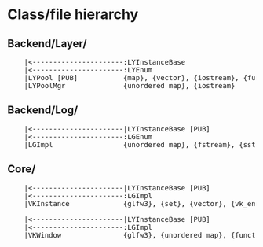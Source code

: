 # Class/file hierarchy

## Backend/Layer/
<pre>
    |<----------------------:LYInstanceBase
    |<----------------------:LYEnum
    |LYPool [PUB]           {map}, {vector}, {iostream}, {functional}
    |LYPoolMgr              {unordered_map}, {iostream}
</pre>

## Backend/Log/
<pre>
    |<----------------------|LYInstanceBase [PUB]
    |<----------------------:LGEnum
    |LGImpl                 {unordered_map}, {fstream}, {sstream}, {iostream}
</pre>

## Core/
<pre>
    |<----------------------|LYInstanceBase [PUB]
    |<----------------------:LGImpl
    |VKInstance             {glfw3}, {set}, {vector}, {vk_enum_string_helper}

    |<----------------------|LYInstanceBase [PUB]
    |<----------------------:LGImpl
    |VKWindow               {glfw3}, {unordered_map}, {functional}
</pre>